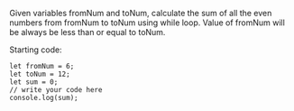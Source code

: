 Given variables fromNum and toNum, calculate the sum of all the even numbers from fromNum to toNum using while loop.
Value of fromNum will be always be less than or equal to toNum.

Starting code:

```JS
let fromNum = 6;
let toNum = 12;
let sum = 0;
// write your code here
console.log(sum);
```
